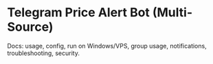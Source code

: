 ﻿# Telegram Price Alert Bot (Multi-Source)

Docs: usage, config, run on Windows/VPS, group usage, notifications, troubleshooting, security.